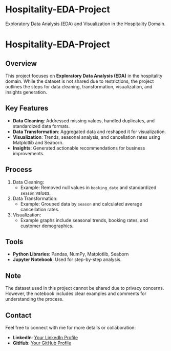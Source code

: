 # Hospitality-EDA-Project
Exploratory Data Analysis (EDA) and Visualization in the Hospitality Domain.
# Hospitality-EDA-Project

## Overview
This project focuses on **Exploratory Data Analysis (EDA)** in the hospitality domain. While the dataset is not shared due to restrictions, the project outlines the steps for data cleaning, transformation, visualization, and insights generation.

## Key Features
- **Data Cleaning**: Addressed missing values, handled duplicates, and standardized data formats.
- **Data Transformation**: Aggregated data and reshaped it for visualization.
- **Visualization**: Trends, seasonal analysis, and cancellation rates using Matplotlib and Seaborn.
- **Insights**: Generated actionable recommendations for business improvements.

## Process
1. Data Cleaning:
   - Example: Removed null values in `booking_date` and standardized `season` values.
2. Data Transformation:
   - Example: Grouped data by `season` and calculated average cancellation rates.
3. Visualization:
   - Example graphs include seasonal trends, booking rates, and customer demographics.

## Tools
- **Python Libraries**: Pandas, NumPy, Matplotlib, Seaborn
- **Jupyter Notebook**: Used for step-by-step analysis.

## Note
The dataset used in this project cannot be shared due to privacy concerns. However, the notebook includes clear examples and comments for understanding the process.

## Contact
Feel free to connect with me for more details or collaboration:
- **LinkedIn**: [Your LinkedIn Profile](https://linkedin.com/in/yourprofile)
- **GitHub**: [Your GitHub Profile](https://github.com/yourusername)
